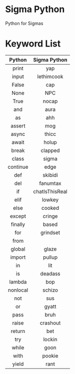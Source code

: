 # Sigma Python
Python for Sigmas

# Keyword List
| Python             | Sigma Python     |
|:------------------:|:----------------:|
| print              | yap              |
| input              | lethimcook       |
| False              | cap              |
| None               | NPC              |
| True               | nocap            |
| and                | aura             |
| as                 | ahh              |
| assert             | mog              |
| async              | thicc            |
| await              | holup            |
| break              | clapped          |
| class              | sigma            |
| continue           | edge             |
| def                | skibidi          |
| del                | fanumtax         |
| if                 | chatIsThisReal   |
| elif               | lowkey           |
| else               | cooked           |
| except             | cringe           |
| finally            | based            |
| for                | grindset         |
| from               |                  |
| global             | glaze            |
| import             | pullup           |
| in                 | lit              |
| is                 | deadass          |
| lambda             | bop              |
| nonlocal           | schizo           |
| not                | sus              |
| or                 | gyatt            |
| pass               | bruh             |
| raise              | crashout         |
| return             | bet              |
| try                | lockin           |
| while              | goon             |
| with               | pookie           |
| yield              | rant             |
